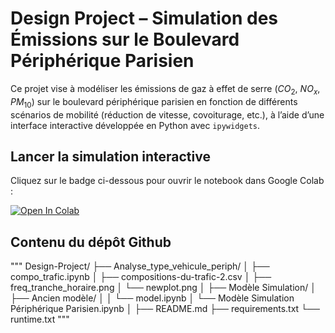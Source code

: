 # Design Project – Simulation des Émissions sur le Boulevard Périphérique Parisien

Ce projet vise à modéliser les émissions de gaz à effet de serre ($CO_2$, $NO_x$, $PM_{10}$) sur le boulevard périphérique parisien en fonction de différents scénarios de mobilité (réduction de vitesse, covoiturage, etc.), à l’aide d’une interface interactive développée en Python avec `ipywidgets`.

## Lancer la simulation interactive

Cliquez sur le badge ci-dessous pour ouvrir le notebook dans Google Colab :

[![Open In Colab](https://colab.research.google.com/assets/colab-badge.svg)](https://colab.research.google.com/github/qgaillar/Design-Project/blob/main/Modele_Simulation/Modele_Simulation_Peripherique_Parisien.ipynb)

## Contenu du dépôt Github

"""
Design-Project/
├── Analyse_type_vehicule_periph/
│   ├── compo_trafic.ipynb
│   ├── compositions-du-trafic-2.csv
│   ├── freq_tranche_horaire.png
│   └── newplot.png
│
├── Modèle Simulation/
│   ├── Ancien modèle/
│   │   └── model.ipynb
│   └── Modèle Simulation Périphérique Parisien.ipynb
│
├── README.md
├── requirements.txt
└── runtime.txt
"""
